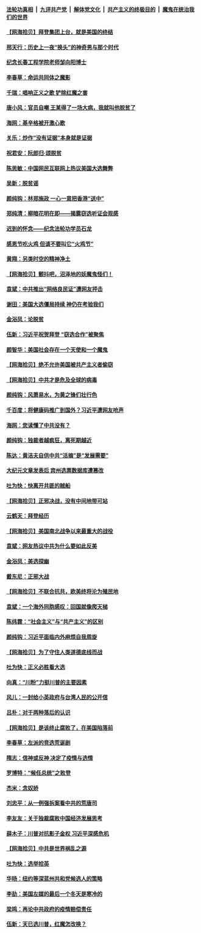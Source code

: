 ####  [法轮功真相](../../../../basic/blob/master/README.md?t=12021601) &nbsp;|&nbsp; [九评共产党](../../../../9ping.md/blob/master/README.md?t=12021601) &nbsp;|&nbsp; [解体党文化](../../../../jtdwh.md/blob/master/README.md?t=12021601)  &nbsp;|&nbsp; [共产主义的终极目的](../../../../gczydzjmd.md/blob/master/README.md?t=12021601) &nbsp;|&nbsp; [魔鬼在统治我们的世界](../../../../mgztzwmdsj.md/blob/master/README.md?t=12021601) 

#### [【网海拾贝】拜登集团上台，就是美国的终结](../pages/nsc993/n12589725.md?t=12021601) 

#### [邢天行：历史上一夜“换头”的神奇男与那个时代](../pages/nsc993/n12589424.md?t=12021601) 

#### [纪念长春工程学院老师邹向阳博士](../pages/nsc993/n12585390.md?t=12021601) 

#### [李春草：命运共同体之魔影](../pages/nsc993/n12585026.md?t=12021601) 

#### [千瑞：唱响正义之歌 铲除红魔之害](../pages/nsc993/n12585002.md?t=12021601) 

#### [唐小风：官员自嘲 王某得了一场大病，我就叫他脱贫了](../pages/nsc993/n12584981.md?t=12021601) 

#### [海网：基辛格被开激心歌](../pages/nsc993/n12584946.md?t=12021601) 

#### [关乐：炒作“没有证据”本身就是证据](../pages/nsc993/n12583146.md?t=12021601) 

#### [祝君安：阮郎归‧颂脱贫](../pages/nsc993/n12583119.md?t=12021601) 

#### [陈思敏：中国网民互联网上热议美国大选舞弊](../pages/nsc993/n12582845.md?t=12021601) 

#### [吴新：脱贫谣](../pages/nsc993/n12580839.md?t=12021601) 

#### [颜纯钩：林郑施政 一心一意把香港“送中”](../pages/nsc993/n12580805.md?t=12021601) 

#### [郑纯清：柳暗花明在即——揭露窃选听证会观感](../pages/nsc993/n12580795.md?t=12021601) 

#### [迟到的怀念——纪念法轮功学员石龙](../pages/nsc993/n12580245.md?t=12021601) 

#### [感恩节吃火鸡  但请不要叫它“火鸡节”](../pages/nsc993/n12580252.md?t=12021601) 

#### [黄翔：另类时空的精神净土](../pages/nsc993/n12578638.md?t=12021601) 

#### [【网海拾贝】颤抖吧，沼泽地的妖魔鬼怪们！](../pages/nsc993/n12578552.md?t=12021601) 

#### [袁斌：中共推出“网络良民证”遭网友抨击](../pages/nsc993/n12578511.md?t=12021601) 

#### [谢田：美国大选僵局持续 神仍在考验我们](../pages/nsc993/n12577432.md?t=12021601) 

#### [金浴凤：论脱贫](../pages/nsc993/n12576386.md?t=12021601) 

#### [伍新：习近平祝贺拜登 “窃选合作”被聚焦](../pages/nsc993/n12576358.md?t=12021601) 

#### [颜智华：美国社会存在一个天使和一个魔鬼](../pages/nsc993/n12574299.md?t=12021601) 

#### [【网海拾贝】绝不允许美国被共产主义者偷窃](../pages/nsc993/n12573396.md?t=12021601) 

#### [【网海拾贝】中共才是危及全球的病毒](../pages/nsc993/n12571204.md?t=12021601) 

#### [颜纯钩：风萧易水，为黄之锋们壮行色](../pages/nsc993/n12571487.md?t=12021601) 

#### [千百度：将健康码推广到国外？习近平遭网友呛声](../pages/nsc993/n12570808.md?t=12021601) 

#### [海网：您读懂了中共没有？](../pages/nsc993/n12570487.md?t=12021601) 

#### [颜纯钩：独裁者越疯狂，离死期越近](../pages/nsc993/n12569055.md?t=12021601) 

#### [陈达：黄洁夫自供中共“活摘”是“发展需要”](../pages/nsc993/n12568541.md?t=12021601) 

#### [大纪元文章发表后 宾州选票数据库遭篡改](../pages/nsc993/n12568105.md?t=12021601) 

#### [吐为快：快离开共匪的贼船](../pages/nsc993/n12568462.md?t=12021601) 

#### [【网海拾贝】正邪决战，没有中间地带可站](../pages/nsc993/n12568439.md?t=12021601) 

#### [云鹤天：拜登经历](../pages/nsc993/n12567294.md?t=12021601) 

#### [【网海拾贝】美国南北战争以来最重大的战役](../pages/nsc993/n12567247.md?t=12021601) 

#### [袁斌：网友热议中共为什么要如此反美](../pages/nsc993/n12567162.md?t=12021601) 

#### [金浴凤：美选探幽](../pages/nsc993/n12567147.md?t=12021601) 

#### [戴东尼：正邪大战](../pages/nsc993/n12567033.md?t=12021601) 

#### [【网海拾贝】不联合抗共，欧美终将沦为殖民地](../pages/nsc993/n12565068.md?t=12021601) 

#### [袁斌：一个海外同胞感叹：回国就像爬天梯](../pages/nsc993/n12564986.md?t=12021601) 

#### [陈纬霆：“社会主义”与“共产主义”的区别](../pages/nsc993/n12562417.md?t=12021601) 

#### [颜纯钩：习近平面临内外麻烦自我周旋](../pages/nsc993/n12563356.md?t=12021601) 

#### [【网海拾贝】为了守住人类道德底线而战](../pages/nsc993/n12562542.md?t=12021601) 

#### [吐为快：正义必胜看大选](../pages/nsc993/n12561967.md?t=12021601) 

#### [向真：“川粉”力挺川普的主要因素](../pages/nsc993/n12560774.md?t=12021601) 

#### [风儿：一封给小英政府与台湾人民的公开信](../pages/nsc993/n12560581.md?t=12021601) 

#### [吕朴：对于两种落后的认识](../pages/nsc993/n12560492.md?t=12021601) 

#### [【网海拾贝】是该终止腐败了，在美国陷落前](../pages/nsc993/n12559936.md?t=12021601) 

#### [李春草：左派的竞选荒诞剧](../pages/nsc993/n12558380.md?t=12021601) 

#### [隋志：信神或反神 决定了疫情与选情](../pages/nsc993/n12558255.md?t=12021601) 

#### [罗博特：“候任总统”之败登](../pages/nsc993/n12558189.md?t=12021601) 

#### [杰米：念奴娇](../pages/nsc993/n12558174.md?t=12021601) 

#### [刘忠平：从一例强拆案看中共的荒唐司](../pages/nsc993/n12558036.md?t=12021601) 

#### [李友友：关于独裁腐败中国经济发展思考](../pages/nsc993/n12558004.md?t=12021601) 

#### [薛木子：川普对抗影子金权 习近平深感危机](../pages/nsc993/n12557342.md?t=12021601) 

#### [【网海拾贝】中共是世界祸乱之源](../pages/nsc993/n12555353.md?t=12021601) 

#### [吐为快：选举拾英](../pages/nsc993/n12555041.md?t=12021601) 

#### [华旸：纽约等深蓝州共和党候选人的策略](../pages/nsc993/n12554309.md?t=12021601) 

#### [李劼：美国左媒的最后一个冬天是寒冷的](../pages/nsc993/n12552947.md?t=12021601) 

#### [梁鸣：再论中共政府的疫情赔偿责任](../pages/nsc993/n12553012.md?t=12021601) 

#### [伍新：天已选川普，红魔怎改换？](../pages/nsc993/n12552970.md?t=12021601) 

